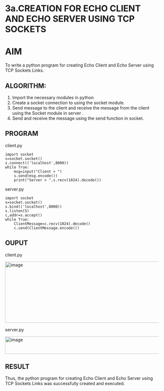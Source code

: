 # 3a.CREATION FOR ECHO CLIENT AND ECHO SERVER USING TCP SOCKETS
# AIM
To write a python program for creating Echo Client and Echo Server using TCP
Sockets Links.
## ALGORITHM:
1. Import the necessary modules in python
2. Create a socket connection to using the socket module.
3. Send message to the client and receive the message from the client using the Socket module in
 server .
4. Send and receive the message using the send function in socket.
## PROGRAM
client.py
```
import socket
s=socket.socket()
s.connect(('localhost',8000))
while True:
    msg=input("Client > ")
    s.send(msg.encode())
    print("Server > ",s.recv(1024).decode())
```
server.py
```
import socket
s=socket.socket()
s.bind(('localhost',8000))
s.listen(5)
c,addr=s.accept()
while True:
    ClientMessage=c.recv(1024).decode()
    c.send(ClientMessage.encode())
```

## OUPUT
client.py

<img width="639" height="200" alt="image" src="https://github.com/user-attachments/assets/c0978722-dbd6-418c-a53b-dd997b3839f7" />

server.py

<img width="676" height="57" alt="image" src="https://github.com/user-attachments/assets/6fe25915-39ea-46cc-b4be-a8917b8fdb87" />

## RESULT
Thus, the python program for creating Echo Client and Echo Server using TCP Sockets Links 
was successfully created and executed.
